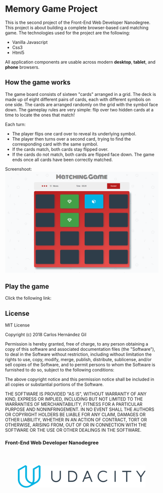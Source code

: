 # Memory Game Project

This is the second project of the Front-End Web Developer Nanodegree. This project is about building a complete browser-based card matching game. The technologies used for the project are the following:
- Vanilla Javascript
- Css3
- Html5

All application components are usable across modern **desktop**, **tablet**, and **phone** browsers.


## How the game works

The game board consists of sixteen "cards" arranged in a grid. The deck is made up of eight different pairs of cards, each with different symbols on one side. The cards are arranged randomly on the grid with the symbol face down. The gameplay rules are very simple: flip over two hidden cards at a time to locate the ones that match!

Each turn:

- The player flips one card over to reveal its underlying symbol.
- The player then turns over a second card, trying to find the corresponding card with the same symbol.
- If the cards match, both cards stay flipped over.
- If the cards do not match, both cards are flipped face down.
The game ends once all cards have been correctly matched.

Screenshoot:
![alt text](img/mg_art.png "Memory Game image")

## Play the game

Click the following link:


## License

MIT License

Copyright (c) 2018 Carlos Hernández Gil

Permission is hereby granted, free of charge, to any person obtaining a copy
of this software and associated documentation files (the "Software"), to deal
in the Software without restriction, including without limitation the rights
to use, copy, modify, merge, publish, distribute, sublicense, and/or sell
copies of the Software, and to permit persons to whom the Software is
furnished to do so, subject to the following conditions:

The above copyright notice and this permission notice shall be included in all
copies or substantial portions of the Software.

THE SOFTWARE IS PROVIDED "AS IS", WITHOUT WARRANTY OF ANY KIND, EXPRESS OR
IMPLIED, INCLUDING BUT NOT LIMITED TO THE WARRANTIES OF MERCHANTABILITY,
FITNESS FOR A PARTICULAR PURPOSE AND NONINFRINGEMENT. IN NO EVENT SHALL THE
AUTHORS OR COPYRIGHT HOLDERS BE LIABLE FOR ANY CLAIM, DAMAGES OR OTHER
LIABILITY, WHETHER IN AN ACTION OF CONTRACT, TORT OR OTHERWISE, ARISING FROM,
OUT OF OR IN CONNECTION WITH THE SOFTWARE OR THE USE OR OTHER DEALINGS IN THE
SOFTWARE.


### Front-End Web Developer Nanodegree
<br><br>

<p align="center">
<img width="420" src="img/udacity_logo.svg">
</p>
